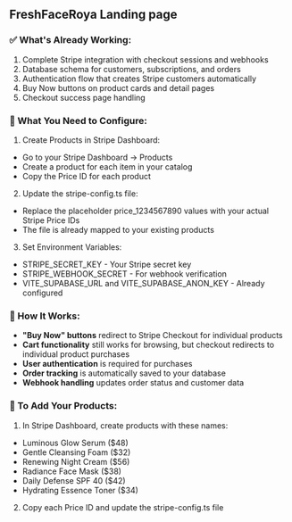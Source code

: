 ## FreshFaceRoya Landing page

### ✅ What's Already Working:
1. Complete Stripe integration with checkout sessions and webhooks
2. Database schema for customers, subscriptions, and orders
3. Authentication flow that creates Stripe customers automatically
4. Buy Now buttons on product cards and detail pages
5. Checkout success page handling




### 🔧 What You Need to Configure:
1. Create Products in Stripe Dashboard:

- Go to your Stripe Dashboard → Products
- Create a product for each item in your catalog
- Copy the Price ID for each product
2. Update the stripe-config.ts file:

- Replace the placeholder price_1234567890 values with your actual Stripe Price IDs
- The file is already mapped to your existing products
3. Set Environment Variables:

- STRIPE_SECRET_KEY - Your Stripe secret key
- STRIPE_WEBHOOK_SECRET - For webhook verification
- VITE_SUPABASE_URL and VITE_SUPABASE_ANON_KEY - Already configured
### 🛒 How It Works:
- **"Buy Now" buttons** redirect to Stripe Checkout for individual products
- **Cart functionality** still works for browsing, but checkout redirects to individual product purchases
- **User authentication** is required for purchases
- **Order tracking** is automatically saved to your database
- **Webhook handling** updates order status and customer data
### 📝 To Add Your Products:
1. In Stripe Dashboard, create products with these names:

- Luminous Glow Serum ($48)
- Gentle Cleansing Foam ($32)
- Renewing Night Cream ($56)
- Radiance Face Mask ($38)
- Daily Defense SPF 40 ($42)
- Hydrating Essence Toner ($34)
2. Copy each Price ID and update the stripe-config.ts file
